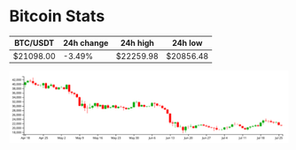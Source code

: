 # Bitcoin Stats

BTC/USDT|24h change|24h high|24h low|
|---|---|---|---|
|$21098.00|-3.49%|$22259.98|$20856.48|

<img src="./chart.svg">
